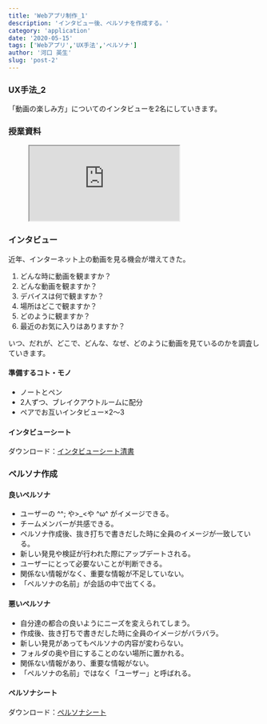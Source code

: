 ```yaml
---
title: 'Webアプリ制作_1'
description: 'インタビュー後、ペルソナを作成する。'
category: 'application'
date: '2020-05-15'
tags: ['Webアプリ','UX手法','ペルソナ']
author: '河口 英生'
slug: 'post-2'
---
```

<div class="post-section">
<h3 class="title is-5" >UX手法_2</h3>

「動画の楽しみ方」についてのインタビューを2名にしていきます。

</div>
<div class="post-section">
<h3 class="title is-5" >授業資料</h3>

<figure class="is-fullwidth slide">
  <iframe src="https://drive.google.com/file/d/1Zdtnqqe5pCRMKC0xOdx20mCWkWoGmSj6/preview"></iframe>
</figure>

</div>

<div class="post-section">
<h3 class="title is-5" >インタビュー</h3>

近年、インターネット上の動画を見る機会が増えてきた。  

1. どんな時に動画を観ますか？
1. どんな動画を観ますか？
1. デバイスは何で観ますか？
1. 場所はどこで観ますか？
1. どのように観ますか？
1. 最近のお気に入りはありますか？

いつ、だれが、どこで、どんな、なぜ、どのように動画を見ているのかを調査していきます。

<h4 class="title is-6" >準備するコト・モノ</h4>

- ノートとペン
- 2人ずつ、ブレイクアウトルームに配分
- ペアでお互いインタビュー×2〜3

<h4 class="title is-6" >インタビューシート</h4>

ダウンロード：[インタビューシート清書](https://drive.google.com/open?id=1FyawEvJ2G4gu292e0VVDJoNbvjk4YZ_Z)

</div>

<div class="post-section">
<h3 class="title is-5" >ペルソナ作成</h3>
<h4 class="title is-6" >良いペルソナ</h4>

+ ユーザーの ^^; や>_<や ^ω^ がイメージできる。
+ チームメンバーが共感できる。
+ ペルソナ作成後、抜き打ちで書きだした時に全員のイメージが一致している。
+ 新しい発見や検証が行われた際にアップデートされる。 
+ ユーザーにとって必要ないことが判断できる。
+ 関係ない情報がなく、重要な情報が不足していない。
+ 「ペルソナの名前」が会話の中で出てくる。

<h4 class="title is-6" >悪いペルソナ</h4>

- 自分達の都合の良いようにニーズを変えられてしまう。 
- 作成後、抜き打ちで書きだした時に全員のイメージがバラバラ。 
- 新しい発見があってもペルソナの内容が変わらない。
- フォルダの奥や目にすることのない場所に置かれる。
- 関係ない情報があり、重要な情報がない。
- 「ペルソナの名前」ではなく「ユーザー」と呼ばれる。

<h4 class="title is-6" >ペルソナシート</h4>

ダウンロード：[ペルソナシート](https://drive.google.com/open?id=1Go7JDZQ2cqES5eLAVOLUyF0z2ybRJFjh)
</div>